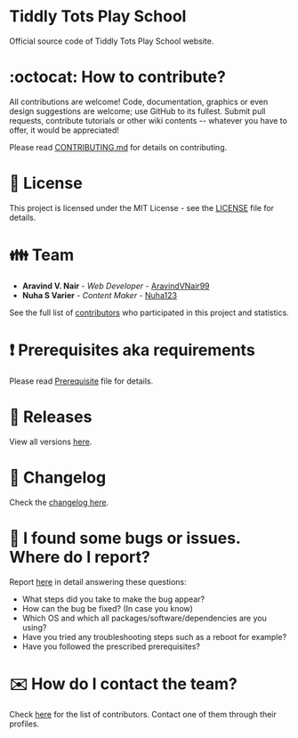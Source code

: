 # Tiddly Tots Play School

Official source code of Tiddly Tots Play School website.

# :octocat: How to contribute?

All contributions are welcome! Code, documentation, graphics or even design suggestions are welcome; use GitHub to its fullest. Submit pull requests, contribute tutorials or other wiki contents -- whatever you have to offer, it would be appreciated!

Please read [CONTRIBUTING.md](CONTRIBUTING.md) for details on contributing.

# :scroll: License

This project is licensed under the MIT License - see the [LICENSE](LICENSE) file for details.

# :family: Team

-   **Aravind V. Nair** - _Web Developer_ - [AravindVNair99](https://github.com/AravindVNair99)
-   **Nuha S Varier** - _Content Maker_ - [Nuha123](https://github.com/Nuha123)

See the full list of [contributors](https://github.com/aravindvnair99/Tiddly-Tots-Play-School/graphs/contributors) who participated in this project and statistics.

# :heavy_exclamation_mark: Prerequisites aka requirements

Please read [Prerequisite](Prerequisite.md) file for details.

# :bookmark: Releases

View all versions [here](https://github.com/aravindvnair99/Tiddly-Tots-Play-School/releases).

# :scroll: Changelog

Check the [changelog here](https://github.com/aravindvnair99/Tiddly-Tots-Play-School/commits/master).

# :memo: I found some bugs or issues. Where do I report?

Report [here](https://github.com/aravindvnair99/Tiddly-Tots-Play-School/issues/new/choose) in detail answering these questions:

-   What steps did you take to make the bug appear?
-   How can the bug be fixed? (In case you know)
-   Which OS and which all packages/software/dependencies are you using?
-   Have you tried any troubleshooting steps such as a reboot for example?
-   Have you followed the prescribed prerequisites?

# :envelope: How do I contact the team?

Check [here](https://github.com/aravindvnair99/Tiddly-Tots-Play-School/graphs/contributors) for the list of contributors. Contact one of them through their profiles.

